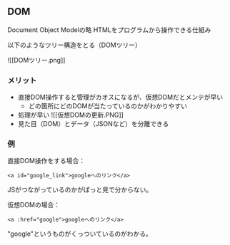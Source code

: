 ## DOM
Document Object Modelの略
HTMLをプログラムから操作できる仕組み

以下のようなツリー構造をとる（DOMツリー）

![[DOMツリー.png]]

### メリット
-  直接DOM操作すると管理がカオスになるが、仮想DOMだとメンテが早い
	-  どの箇所にどのDOMが当たっているのかがわかりやすい
-  処理が早い
![[仮想DOMの更新.PNG]]
- 見た目（DOM）とデータ（JSONなど）を分離できる

### 例
直接DOM操作をする場合：
```
<a id="google_link">googleへのリンク</a>
```
JSがつながっているのかがぱっと見で分からない。

仮想DOMの場合：
```
<a :href="google">googleへのリンク</a>
```
"google"というものがくっついているのがわかる。